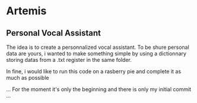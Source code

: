 # Artemis

## Personal Vocal Assistant
The idea is to create a personnalized vocal assistant. To be shure personal data are yours, i wanted to make something simple by using a dictionnary storing datas from a .txt register in the same folder. 

In fine, i would like to run this code on a rasberry pie and complete it as much as possible

... For the moment it's only the beginning and there is only my initial commit ...

